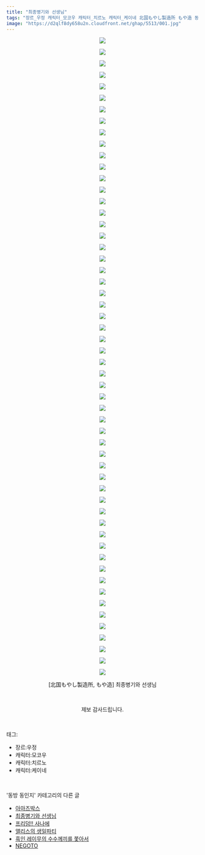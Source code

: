 ```yaml
---
title: "최종병기와 선생님"
tags: "장르_우정 캐릭터_모코우 캐릭터_치르노 캐릭터_케이네 北国もやし製造所 もや造 동방_동인지"
image: "https://d2qlf8dy658u2n.cloudfront.net/ghap/5513/001.jpg"
---
```

<div class="article">
<p style="text-align: center; clear: none; float: none;"><img src="{{ site.imgserver12 }}/ghap/5513/001.jpg"/></p>
<p style="text-align: center; clear: none; float: none;"><img src="{{ site.imgserver12 }}/ghap/5513/002.jpg"/></p>
<p style="text-align: center; clear: none; float: none;"><img src="{{ site.imgserver12 }}/ghap/5513/003.jpg"/></p>
<p style="text-align: center; clear: none; float: none;"><img src="{{ site.imgserver12 }}/ghap/5513/004.jpg"/></p>
<p style="text-align: center; clear: none; float: none;"><img src="{{ site.imgserver12 }}/ghap/5513/005.jpg"/></p>
<p style="text-align: center; clear: none; float: none;"><img src="{{ site.imgserver12 }}/ghap/5513/006.jpg"/></p>
<p style="text-align: center; clear: none; float: none;"><img src="{{ site.imgserver12 }}/ghap/5513/007.jpg"/></p>
<p style="text-align: center; clear: none; float: none;"><img src="{{ site.imgserver12 }}/ghap/5513/008.jpg"/></p>
<p style="text-align: center; clear: none; float: none;"><img src="{{ site.imgserver12 }}/ghap/5513/009.jpg"/></p>
<p style="text-align: center; clear: none; float: none;"><img src="{{ site.imgserver12 }}/ghap/5513/010.jpg"/></p>
<p style="text-align: center; clear: none; float: none;"><img src="{{ site.imgserver12 }}/ghap/5513/011.jpg"/></p>
<p style="text-align: center; clear: none; float: none;"><img src="{{ site.imgserver12 }}/ghap/5513/012.jpg"/></p>
<p style="text-align: center; clear: none; float: none;"><img src="{{ site.imgserver12 }}/ghap/5513/013.jpg"/></p>
<p style="text-align: center; clear: none; float: none;"><img src="{{ site.imgserver12 }}/ghap/5513/014.jpg"/></p>
<p style="text-align: center; clear: none; float: none;"><img src="{{ site.imgserver12 }}/ghap/5513/015.jpg"/></p>
<p style="text-align: center; clear: none; float: none;"><img src="{{ site.imgserver12 }}/ghap/5513/016.jpg"/></p>
<p style="text-align: center; clear: none; float: none;"><img src="{{ site.imgserver12 }}/ghap/5513/017.jpg"/></p>
<p style="text-align: center; clear: none; float: none;"><img src="{{ site.imgserver12 }}/ghap/5513/018.jpg"/></p>
<p style="text-align: center; clear: none; float: none;"><img src="{{ site.imgserver12 }}/ghap/5513/019.jpg"/></p>
<p style="text-align: center; clear: none; float: none;"><img src="{{ site.imgserver12 }}/ghap/5513/020.jpg"/></p>
<p style="text-align: center; clear: none; float: none;"><img src="{{ site.imgserver12 }}/ghap/5513/021.jpg"/></p>
<p style="text-align: center; clear: none; float: none;"><img src="{{ site.imgserver12 }}/ghap/5513/022.jpg"/></p>
<p style="text-align: center; clear: none; float: none;"><img src="{{ site.imgserver12 }}/ghap/5513/023.jpg"/></p>
<p style="text-align: center; clear: none; float: none;"><img src="{{ site.imgserver12 }}/ghap/5513/024.jpg"/></p>
<p style="text-align: center; clear: none; float: none;"><img src="{{ site.imgserver12 }}/ghap/5513/025.jpg"/></p>
<p style="text-align: center; clear: none; float: none;"><img src="{{ site.imgserver12 }}/ghap/5513/026.jpg"/></p>
<p style="text-align: center; clear: none; float: none;"><img src="{{ site.imgserver12 }}/ghap/5513/027.jpg"/></p>
<p style="text-align: center; clear: none; float: none;"><img src="{{ site.imgserver12 }}/ghap/5513/028.jpg"/></p>
<p style="text-align: center; clear: none; float: none;"><img src="{{ site.imgserver12 }}/ghap/5513/029.jpg"/></p>
<p style="text-align: center; clear: none; float: none;"><img src="{{ site.imgserver12 }}/ghap/5513/030.jpg"/></p>
<p style="text-align: center; clear: none; float: none;"><img src="{{ site.imgserver12 }}/ghap/5513/031.jpg"/></p>
<p style="text-align: center; clear: none; float: none;"><img src="{{ site.imgserver12 }}/ghap/5513/032.jpg"/></p>
<p style="text-align: center; clear: none; float: none;"><img src="{{ site.imgserver12 }}/ghap/5513/033.jpg"/></p>
<p style="text-align: center; clear: none; float: none;"><img src="{{ site.imgserver12 }}/ghap/5513/034.jpg"/></p>
<p style="text-align: center; clear: none; float: none;"><img src="{{ site.imgserver12 }}/ghap/5513/035.jpg"/></p>
<p style="text-align: center; clear: none; float: none;"><img src="{{ site.imgserver12 }}/ghap/5513/036.jpg"/></p>
<p style="text-align: center; clear: none; float: none;"><img src="{{ site.imgserver12 }}/ghap/5513/037.jpg"/></p>
<p style="text-align: center; clear: none; float: none;"><img src="{{ site.imgserver12 }}/ghap/5513/038.jpg"/></p>
<p style="text-align: center; clear: none; float: none;"><img src="{{ site.imgserver12 }}/ghap/5513/039.jpg"/></p>
<p style="text-align: center; clear: none; float: none;"><img src="{{ site.imgserver12 }}/ghap/5513/040.jpg"/></p>
<p style="text-align: center; clear: none; float: none;"><img src="{{ site.imgserver12 }}/ghap/5513/041.jpg"/></p>
<p style="text-align: center; clear: none; float: none;"><img src="{{ site.imgserver12 }}/ghap/5513/042.jpg"/></p>
<p style="text-align: center; clear: none; float: none;"><img src="{{ site.imgserver12 }}/ghap/5513/043.jpg"/></p>
<p style="text-align: center; clear: none; float: none;"><img src="{{ site.imgserver12 }}/ghap/5513/044.jpg"/></p>
<p style="text-align: center; clear: none; float: none;"><img src="{{ site.imgserver12 }}/ghap/5513/045.jpg"/></p>
<p style="text-align: center; clear: none; float: none;"><img src="{{ site.imgserver12 }}/ghap/5513/046.jpg"/></p>
<p style="text-align: center; clear: none; float: none;"><img src="{{ site.imgserver12 }}/ghap/5513/047.jpg"/></p>
<p style="text-align: center; clear: none; float: none;"><img src="{{ site.imgserver12 }}/ghap/5513/048.jpg"/></p>
<p style="text-align: center; clear: none; float: none;"><img src="{{ site.imgserver12 }}/ghap/5513/049.jpg"/></p>
<p style="text-align: center; clear: none; float: none;"><img src="{{ site.imgserver12 }}/ghap/5513/050.jpg"/></p>
<p style="text-align: center; clear: none; float: none;"><img src="{{ site.imgserver12 }}/ghap/5513/051.jpg"/></p>
<p style="text-align: center; clear: none; float: none;"><img src="{{ site.imgserver12 }}/ghap/5513/052.jpg"/></p>
<p style="text-align: center; clear: none; float: none;"><img src="{{ site.imgserver12 }}/ghap/5513/053.jpg"/></p>
<p style="text-align: center; clear: none; float: none;"><img src="{{ site.imgserver12 }}/ghap/5513/054.jpg"/></p>
<p style="text-align: center; clear: none; float: none;"><img src="{{ site.imgserver12 }}/ghap/5513/055.jpg"/></p>
<p style="text-align: center; clear: none; float: none;"><img src="{{ site.imgserver12 }}/ghap/5513/056.jpg"/></p>
<p style="text-align: center; clear: none; float: none;">[北国もやし製造所, もや造] 최종병기와 선생님</p>
<p style="text-align: center; clear: none; float: none;"><br/></p>
<p style="text-align: center; clear: none; float: none;">제보 감사드립니다.</p>
</div><br/>
<div class="tagTrail">
<p>태그: </p>
<ul>
<li>장르:우정</li>
<li>캐릭터:모코우</li>
<li>캐릭터:치르노</li>
<li>캐릭터:케이네</li>
</ul>
</div><br/>
<div class="another">
<p>'동방 동인지' 카테고리의 다른 글</p>
<ul>
<li><a href="/ghap_5514">아마즈박스</a></li>
<li><a href="/ghap_5513">최종병기와 선생님</a></li>
<li><a href="/ghap_5507">프리덤!! 사나에</a></li>
<li><a href="/ghap_5502">앨리스의 생일파티</a></li>
<li><a href="/ghap_5491">흑인 레이무의 수수께끼를 쫓아서</a></li>
<li><a href="/ghap_5459">NEGOTO</a></li>
</ul>
</div><br/>

